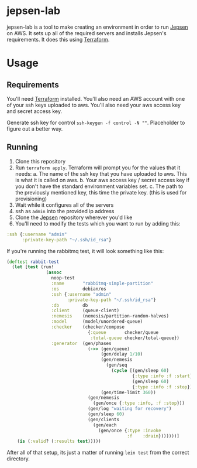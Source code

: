 # jepsen-lab #

jepsen-lab is a tool to make creating an environment in order to run [Jepsen][1] on AWS. It sets up all of
the required servers and installs Jepsen's requirements. It does this using [Terraform][2].

[1]:https://github.com/aphyr/jepsen
[2]:https://www.terraform.io

# Usage #

## Requirements ##

You'll need [Terraform][2] installed. You'll also need an AWS account with one of your ssh keys
uploaded to aws. You'll also need your aws access key and secret access key.

Generate ssh key for control `ssh-keygen -f control -N ""`. Placeholder to figure out a better way.

## Running ##

1. Clone this repository
2. Run `terraform apply`. Terraform will prompt you for the values that it needs:
  a. The name of the ssh key that you have uploaded to aws. This is what it is called on aws.
  b. Your aws access key / secret access key if you don't have the standard environment variables
     set.
  c. The path to the previously mentioned key, this time the private key. (this is used for
     provisioning)
3. Wait while it configures all of the servers
4. ssh as `admin` into the provided ip address
5. Clone the [Jepsen][1] repository wherever you'd like
6. You'll need to modify the tests which you want to run by adding this:

```clojure
:ssh {:username "admin"
      :private-key-path "~/.ssh/id_rsa"}
```

If you're running the rabbitmq test, it will look something like this:

```clojure
(deftest rabbit-test
  (let [test (run!
               (assoc
                 noop-test
                 :name       "rabbitmq-simple-partition"
                 :os         debian/os
                 :ssh {:username "admin"
                       :private-key-path "~/.ssh/id_rsa"}
                 :db         db
                 :client     (queue-client)
                 :nemesis    (nemesis/partition-random-halves)
                 :model      (model/unordered-queue)
                 :checker    (checker/compose
                               {:queue       checker/queue
                                :total-queue checker/total-queue})
                 :generator  (gen/phases
                               (->> (gen/queue)
                                    (gen/delay 1/10)
                                    (gen/nemesis
                                      (gen/seq
                                        (cycle [(gen/sleep 60)
                                                {:type :info :f :start}
                                                (gen/sleep 60)
                                                {:type :info :f :stop}])))
                                    (gen/time-limit 360))
                               (gen/nemesis
                                 (gen/once {:type :info, :f :stop}))
                               (gen/log "waiting for recovery")
                               (gen/sleep 60)
                               (gen/clients
                                 (gen/each
                                   (gen/once {:type :invoke
                                              :f    :drain}))))))]
    (is (:valid? (:results test)))))
```

After all of that setup, its just a matter of running `lein test` from the correct directory.
